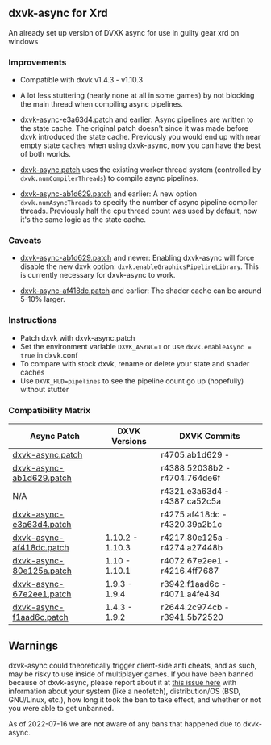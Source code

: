 ## dxvk-async for Xrd
An already set up version of DVXK async for use in guilty gear xrd on windows 

### Improvements

 - Compatible with dxvk v1.4.3 - v1.10.3

 - A lot less stuttering (nearly none at all in some games) by not blocking the main thread when compiling async pipelines.

 - [dxvk-async-e3a63d4.patch] and earlier: Async pipelines are written to the state cache. The original patch doesn't since it was made before dxvk introduced the state cache. Previously you would end up with near empty state caches when using dxvk-async, now you can have the best of both worlds.

 - [dxvk-async.patch] uses the existing worker thread system (controlled by `dxvk.numCompilerThreads`) to compile async pipelines.

 - [dxvk-async-ab1d629.patch] and earlier: A new option `dxvk.numAsyncThreads` to specify the number of async pipeline compiler threads. Previously half the cpu thread count was used by default, now it's the same logic as the state cache.

### Caveats

 - [dxvk-async-ab1d629.patch] and newer: Enabling dxvk-async will force disable the new dxvk option: `dxvk.enableGraphicsPipelineLibrary`. This is currently necessary for dxvk-async to work.

 - [dxvk-async-af418dc.patch] and earlier: The shader cache can be around 5-10% larger.

### Instructions

* Patch dxvk with dxvk-async.patch
* Set the environment variable `DXVK_ASYNC=1` or use `dxvk.enableAsync = true` in dxvk.conf
* To compare with stock dxvk, rename or delete your state and shader caches
* Use `DXVK_HUD=pipelines` to see the pipeline count go up (hopefully) without stutter

### Compatibility Matrix

| Async Patch | DXVK Versions | DXVK Commits |
|-|-|-|
| [dxvk-async.patch]         |                 | r4705.ab1d629 -               |
| [dxvk-async-ab1d629.patch] |                 | r4388.52038b2 - r4704.764de6f |
| N/A                        |                 | r4321.e3a63d4 - r4387.ca52c5a |
| [dxvk-async-e3a63d4.patch] |                 | r4275.af418dc - r4320.39a2b1c |
| [dxvk-async-af418dc.patch] | 1.10.2 - 1.10.3 | r4217.80e125a - r4274.a27448b |
| [dxvk-async-80e125a.patch] | 1.10   - 1.10.1 | r4072.67e2ee1 - r4216.4ff7687 |
| [dxvk-async-67e2ee1.patch] | 1.9.3  - 1.9.4  | r3942.f1aad6c - r4071.a4fe434 |
| [dxvk-async-f1aad6c.patch] | 1.4.3  - 1.9.2  | r2644.2c974cb - r3941.5b72520 |

[dxvk-async.patch]: https://github.com/Sporif/dxvk-async/blob/master/dxvk-async.patch
[dxvk-async-ab1d629.patch]: https://github.com/Sporif/dxvk-async/blob/master/dxvk-async-ab1d629.patch
[dxvk-async-e3a63d4.patch]: https://github.com/Sporif/dxvk-async/blob/master/dxvk-async-e3a63d4.patch
[dxvk-async-af418dc.patch]: https://github.com/Sporif/dxvk-async/blob/master/dxvk-async-af418dc.patch
[dxvk-async-80e125a.patch]: https://github.com/Sporif/dxvk-async/blob/master/dxvk-async-80e125a.patch
[dxvk-async-67e2ee1.patch]: https://github.com/Sporif/dxvk-async/blob/master/dxvk-async-67e2ee1.patch
[dxvk-async-f1aad6c.patch]: https://github.com/Sporif/dxvk-async/blob/master/dxvk-async-f1aad6c.patch

## Warnings

dxvk-async could theoretically trigger client-side anti cheats, and as such, may be risky to use inside of multiplayer games.
If you have been banned because of dxvk-async, please report about it at [this issue here](https://github.com/Sporif/dxvk-async/issues/42) with information about your system (like a neofetch), distribution/OS (BSD, GNU/Linux, etc.), how long it took the ban to take effect, and whether or not you were able to get unbanned. 

As of 2022-07-16 we are not aware of any bans that happened due to dxvk-async.

